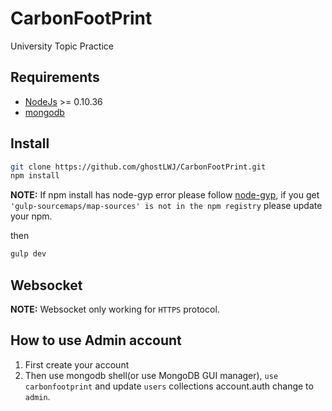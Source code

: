 # CarbonFootPrint
University Topic Practice

## Requirements

* [NodeJs](http://nodejs.org) >= 0.10.36
* [mongodb](http://mongodb.org)

## Install

```sh
git clone https://github.com/ghostLWJ/CarbonFootPrint.git
npm install
```
**NOTE:** If npm install has node-gyp error please follow [node-gyp](https://github.com/nodejs/node-gyp#installation), if you get `'gulp-sourcemaps/map-sources' is not in the npm registry` please update your npm.

then

```sh
gulp dev
```

## Websocket
**NOTE:** Websocket only working for `HTTPS` protocol.

## How to use Admin account

1. First create your account
2. Then use mongodb shell(or use MongoDB GUI manager), `use carbonfootprint` and update `users` collections account.auth change to `admin`.
